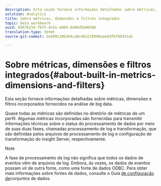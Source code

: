 ```yaml
---
description: Esta seção fornece informações detalhadas sobre métricas, dimensões e filtros incorporados fornecidos na análise de big data.
solution: Analytics
title: Sobre métricas, dimensões e filtros integrados
topic: Data workbench
uuid: 05676254-f6f5-4cb1-a664-da96d5b965db
translation-type: tm+mt
source-git-commit: 2e4991206394ca0c463210990ea44dfb700341a5

---
```



# Sobre métricas, dimensões e filtros integrados{#about-built-in-metrics-dimensions-and-filters}

Esta seção fornece informações detalhadas sobre métricas, dimensões e filtros incorporados fornecidos na análise de big data.

Quase todas as métricas são definidas no diretório de métricas de um perfil. Algumas métricas incorporadas são fornecidas para transmitir informações técnicas sobre o status do processamento de dados por meio de suas duas fases, chamadas processamento de log e transformação, que são definidas pelos arquivos de processamento de log e configuração de transformação do Insight Server, respectivamente.

>[!NOTE]
>
>A fase de processamento de log não significa que todos os dados de eventos vêm de arquivos de log. Embora, às vezes, os dados de eventos possam vir de outra fonte, como uma fonte de dados ODBC. Para obter mais informações sobre fontes de dados, consulte o Guia [de configuração de](https://docs.adobe.com/content/help/en/data-workbench/using/dataset/c-dataset-constr.html)conjuntos de dados.

